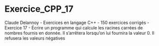 # Exercice_CPP_17
Claude Delannoy - Exercices en langage C++ - 150 exercices corrigés - Exercice 17 - Écrire un programme qui calcule les racines carrées de nombres fournis en donnée. Il s’arrêtera lorsqu’on lui fournira la valeur 0. Il refusera les valeurs négatives
